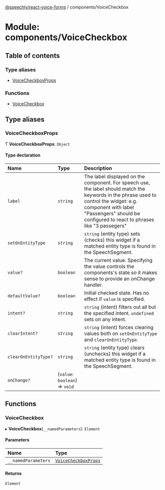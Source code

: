 [@speechly/react-voice-forms](../README.md) / components/VoiceCheckbox

# Module: components/VoiceCheckbox

## Table of contents

### Type aliases

- [VoiceCheckboxProps](components_VoiceCheckbox.md#voicecheckboxprops)

### Functions

- [VoiceCheckbox](components_VoiceCheckbox.md#voicecheckbox)

## Type aliases

### VoiceCheckboxProps

Ƭ **VoiceCheckboxProps**: `Object`

#### Type declaration

| Name | Type | Description |
| :------ | :------ | :------ |
| `label` | `string` | The label displayed on the component. For speech use, the label should match the keywords in the phrase used to control the widget: e.g. component with label "Passengers" should be configured to react to phrases like "3 passegers" |
| `setOnEntityType` | `string` | `string` (entity type) sets (checks) this widget if a matched entity type is found in the SpeechSegment. |
| `value?` | `boolean` | The current value. Specifying the value controls the components's state so it makes sense to provide an onChange handler. |
| `defaultValue?` | `boolean` | Initial checked state. Has no effect if `value` is specified. |
| `intent?` | `string` | `string` (intent) filters out all but the specified intent. `undefined` sets on any intent. |
| `clearIntent?` | `string` | `string` (intent) forces clearing values both on `setOnEntityType` and `clearOnEntityType`. |
| `clearOnEntityType?` | `string` | `string` (entity type) clears (unchecks) this widget if a matched entity type is found in the SpeechSegment. |
| `onChange?` | (`value`: `boolean`) => `void` |  |

## Functions

### VoiceCheckbox

▸ **VoiceCheckbox**(`__namedParameters`): `Element`

#### Parameters

| Name | Type |
| :------ | :------ |
| `__namedParameters` | [`VoiceCheckboxProps`](components_VoiceCheckbox.md#voicecheckboxprops) |

#### Returns

`Element`
